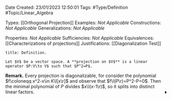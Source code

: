 <div class="topSpace"></div>

Date Created: 23/01/2023 12:50:01
Tags: #Type/Definition #Topic/Linear_Algebra

Types: [[Orthogonal Projection]]
Examples: _Not Applicable_
Constructions: _Not Applicable_
Generalizations: _Not Applicable_

Properties: _Not Applicable_
Sufficiencies: _Not Applicable_
Equivalences: [[Characterizations of projections]]
Justifications: [[Diagonalization Test]]

``` ad-Definition
title: Definition.

Let $V$ be a vector space. A **projection on $V$** is a linear operator $P:V\to V$ such that $P^2=P$.

```

<b>Remark.</b> Every projection is diagonalizable, for consider the polynomial $f\coloneqq x^2-x\in K\l[x\r]$ and observe that $f\l(P\r)=P^2-P=0$. Then the minimal polynomial of $P$ divides $x\l(x-1\r)$, so it splits into distinct linear factors.<span style="float:right;">$\blacklozenge$</span>
